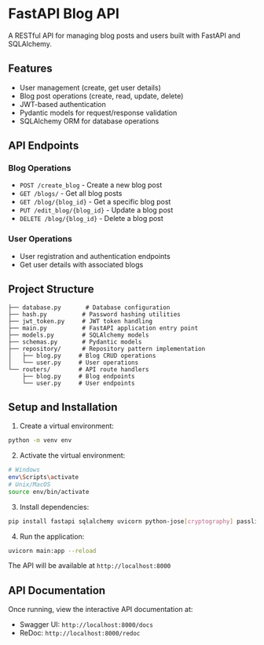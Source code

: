 # FastAPI Blog API

A RESTful API for managing blog posts and users built with FastAPI and SQLAlchemy.

## Features

- User management (create, get user details)
- Blog post operations (create, read, update, delete)
- JWT-based authentication
- Pydantic models for request/response validation
- SQLAlchemy ORM for database operations

## API Endpoints

### Blog Operations
- `POST /create_blog` - Create a new blog post
- `GET /blogs/` - Get all blog posts
- `GET /blog/{blog_id}` - Get a specific blog post
- `PUT /edit_blog/{blog_id}` - Update a blog post
- `DELETE /blog/{blog_id}` - Delete a blog post

### User Operations
- User registration and authentication endpoints
- Get user details with associated blogs

## Project Structure

```
├── database.py       # Database configuration
├── hash.py          # Password hashing utilities
├── jwt_token.py     # JWT token handling
├── main.py          # FastAPI application entry point
├── models.py        # SQLAlchemy models
├── schemas.py       # Pydantic models
├── repository/      # Repository pattern implementation
│   ├── blog.py     # Blog CRUD operations
│   └── user.py     # User operations
└── routers/        # API route handlers
    ├── blog.py     # Blog endpoints
    └── user.py     # User endpoints
```

## Setup and Installation

1. Create a virtual environment:
```sh
python -m venv env
```

2. Activate the virtual environment:
```sh
# Windows
env\Scripts\activate
# Unix/MacOS
source env/bin/activate
```

3. Install dependencies:
```sh
pip install fastapi sqlalchemy uvicorn python-jose[cryptography] passlib[bcrypt]
```

4. Run the application:
```sh
uvicorn main:app --reload
```

The API will be available at `http://localhost:8000`

## API Documentation

Once running, view the interactive API documentation at:
- Swagger UI: `http://localhost:8000/docs`
- ReDoc: `http://localhost:8000/redoc`